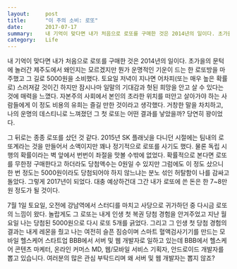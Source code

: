 ```yaml
---
layout:     post
title:      "이 주의 소비: 로또"
date:       2017-07-17
summary:    내 기억이 맞다면 내가 처음으로 로또를 구매한 것은 2014년의 일이다. 초가을의 문턱에 놀러간 제주도에서 왜인지는 모르겠지만 뭔가 운명적인 기운이 드는 한 로또방을 마주했고 그 길로 5000원을 소비했다. 토요일 저녁이 지나면 어차피(또는 매우 높은 확률로) 스러져갈 것이긴 하지만 잠시나마 일말의 기대감과 헛된 희망을 안고 살 수 있다는 것에 매력을 느꼈다. 자본주의 사회에서 본인의 초라한 위치를 떠안고 살아가야 하는 사람들에게 이 정도 비용의 유희는 즐길 만한 것이라고 생각했다. 거창한 말을 차치하고, 나의 운명의 데스티니로 느껴졌던 그 첫 로또는 어떤 결과를 낳았을까? 당연히 꽝이었다.
category:   Life
---
```


내 기억이 맞다면 내가 처음으로 로또를 구매한 것은 2014년의 일이다.
초가을의 문턱에 놀러간 제주도에서 왜인지는 모르겠지만 뭔가 운명적인 기운이 드는 한 로또방을 마주했고 그 길로 5000원을 소비했다.
토요일 저녁이 지나면 어차피(또는 매우 높은 확률로) 스러져갈 것이긴 하지만 잠시나마 일말의 기대감과 헛된 희망을 안고 살 수 있다는 것에 매력을 느꼈다.
자본주의 사회에서 본인의 초라한 위치를 떠안고 살아가야 하는 사람들에게 이 정도 비용의 유희는 즐길 만한 것이라고 생각했다.
거창한 말을 차치하고, 나의 운명의 데스티니로 느껴졌던 그 첫 로또는 어떤 결과를 낳았을까?
당연히 꽝이었다.

그 뒤로는 종종 로또를 샀던 것 같다.
2015년 SK 플래닛을 다니던 시절에는 팀내의 로또계라는 것을 만들어서 소액이지만 꽤나 정기적으로 로또를 사기도 했다.
물론 독립 시행의 확률이라는 벽 앞에서 번번이 좌절을 맛볼 수밖에 없었다.
확률적으로 본다면 로또를 무한정 구매한다고 하더라도 당첨액수는 0원일 수 있지만 그럼에도 이 정도 샀으니 한 번 정도는 5000원이라도 당첨되어야 하지 않느냐는 분노 섞인 허탈함이 나를 감싸고 돌았다.
그렇게 2017년이 되었다.
대충 예상하건대 그간 내가 로또에 쓴 돈은 한 7~8만원 정도가 될 것이다.

7월 1일 토요일, 오전에 강남역에서 스터디를 마치고 사당으로 귀가하던 중 다시금 로또의 느낌이 왔다.
놀랍게도 그 로또는 내게 인생 첫 복권 당첨 경험을 안겨주었고 지난 월요일 나는 당첨된 5000원으로 다시 로또 5개를 긁었다.
그리고 그 인생 첫 당첨 경험의 결과는 내게 레몬을 줬고 나는 여전히 슬픈 짐승이며 스마트 혈액검사기기를 만드는 모바일 헬스케어 스타트업 BBB에서 서버 및 웹 개발자로 일하고 있는데 BBB에서 헬스케어 콘텐츠 마케터, 온라인 커머스 MD, 웹/모바일 서비스 기획자, 안드로이드 개발자를 뽑고 있습니다.
여러분의 많은 관심 부탁드리며 왜 서버 및 웹 개발자는 뽑지 않죠?
